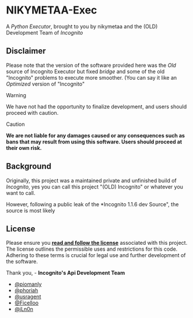 # NIKYMETAA-Exec

A *Python Executor*, brought to you by nikymetaa and the (OLD) Development Team of *Incognito*

## Disclaimer
Please note that the version of the software provided here was the *Old* source of Incognito Executor but fixed *bridge* and some of the old "Incognito" problems to execute more smoother. (You can say it like an *Optimized* version of "Incognito"

> [!WARNING]  
> We have not had the opportunity to finalize development, and users should proceed with caution.

> [!CAUTION]
> **We are not liable for any damages caused or any consequences such as bans that may result from using this software. Users should proceed at their own risk.**

## Background
Originally, this project was a maintained private and unfinished build of *Incognito*, yes you can call this project "(OLD) Incognito" or whatever you want to call.

However, following a public leak of the *Incognito 1.1.6 dev Source", the source is most likely 

## License
Please ensure you **[read and follow the license](/LICENSE.md)** associated with this project. The license outlines the permissible uses and restrictions for this code. Adhering to these terms is crucial for legal use and further development of the software.

Thank you, - **Incognito's Api Development Team**
- [@piomanly](https://github.com/piomanly)
- [@phoriah](https://github.com/phoriah)
- [@usragent](https://github.com/usragent)
- [@Ficelloo](https://github.com/Ficelloo)
- [@jLn0n](https://github.com/jLn0n)
